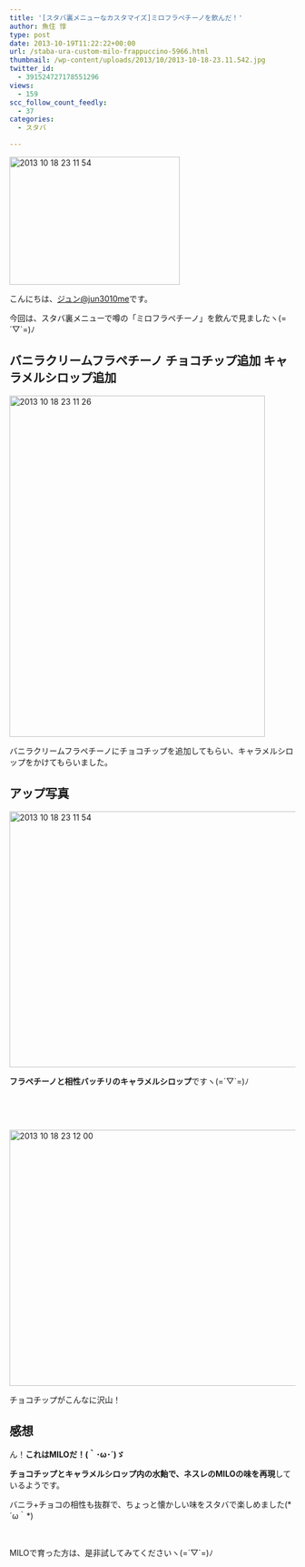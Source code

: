 ```yaml
---
title: '[スタバ裏メニューなカスタマイズ]ミロフラペチーノを飲んだ！'
author: 魚住 惇
type: post
date: 2013-10-19T11:22:22+00:00
url: /staba-ura-custom-milo-frappuccino-5966.html
thumbnail: /wp-content/uploads/2013/10/2013-10-18-23.11.542.jpg
twitter_id:
  - 391524727178551296
views:
  - 159
scc_follow_count_feedly:
  - 37
categories:
  - スタバ

---
```

<img decoding="async" loading="lazy" title="2013-10-18 23.11.54.jpg" src="/wp-content/uploads/2013/10/2013-10-18-23.11.54.jpg" alt="2013 10 18 23 11 54" width="300" height="225" border="0" />

<!--more-->

こんにちは、[ジュン@jun3010me][1]です。

今回は、スタバ裏メニューで噂の「ミロフラペチーノ」を飲んで見ましたヽ(=´▽\`=)ﾉ

## バニラクリームフラペチーノ チョコチップ追加 キャラメルシロップ追加

<img decoding="async" loading="lazy" title="2013-10-18 23.11.26.jpg" src="/wp-content/uploads/2013/10/2013-10-18-23.11.26.jpg" alt="2013 10 18 23 11 26" width="450" height="600" border="0" /> 

バニラクリームフラペチーノにチョコチップを追加してもらい、キャラメルシロップをかけてもらいました。

## アップ写真

<img decoding="async" loading="lazy" title="2013-10-18 23.11.54.jpg" src="/wp-content/uploads/2013/10/2013-10-18-23.11.541.jpg" alt="2013 10 18 23 11 54" width="600" height="450" border="0" /> 

 **フラペチーノと相性バッチリのキャラメルシロップ**ですヽ(=´▽\`=)ﾉ

 

 

<img decoding="async" loading="lazy" title="2013-10-18 23.12.00.jpg" src="/wp-content/uploads/2013/10/2013-10-18-23.12.00.jpg" alt="2013 10 18 23 12 00" width="600" height="450" border="0" /> 

チョコチップがこんなに沢山！

## 感想

ん！**これはMILOだ！(｀･ω･´)ゞ**

**チョコチップとキャラメルシロップ内の水飴で、ネスレのMILOの味を再現**しているようです。

バニラ+チョコの相性も抜群で、ちょっと懐かしい味をスタバで楽しめました(\*´ω｀\*)

 

MILOで育った方は、是非試してみてくださいヽ(=´▽\`=)ﾉ

 [1]: https://twitter.com/jun3010me
